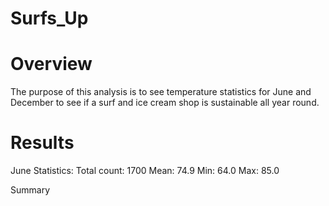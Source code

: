 # Surfs_Up

# Overview
The purpose of this analysis is to see temperature statistics for June and December to see if a surf and ice cream shop is sustainable all year round. 

# Results
June Statistics: 
Total count: 1700
Mean: 74.9
Min: 64.0
Max: 85.0

Summary

